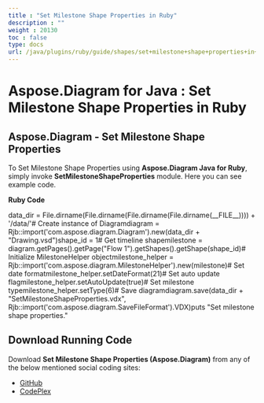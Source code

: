 ```yaml
---
title : "Set Milestone Shape Properties in Ruby" 
description : "" 
weight : 20130 
toc : false
type: docs
url: /java/plugins/ruby/guide/shapes/set+milestone+shape+properties+in+ruby/
---
```


# Aspose.Diagram for Java : Set Milestone Shape Properties in Ruby


## Aspose.Diagram - Set Milestone Shape Properties

To Set Milestone Shape Properties using **Aspose.Diagram Java for Ruby**, simply invoke **SetMilestoneShapeProperties** module. Here you can see example code.

**Ruby Code**

data\_dir = File.dirname(File.dirname(File.dirname(File.dirname(\_\_FILE\_\_)))) + '/data/'# Create instance of Diagramdiagram = Rjb::import('com.aspose.diagram.Diagram').new(data\_dir + "Drawing.vsd")shape\_id = 1# Get timeline shapemilestone = diagram.getPages().getPage("Flow 1").getShapes().getShape(shape\_id)# Initialize MilestoneHelper objectmilestone\_helper = Rjb::import('com.aspose.diagram.MilestoneHelper').new(milestone)# Set date formatmilestone\_helper.setDateFormat(21)# Set auto update flagmilestone\_helper.setAutoUpdate(true)# Set milestone typemilestone\_helper.setType(6)# Save diagramdiagram.save(data\_dir + "SetMilestoneShapeProperties.vdx", Rjb::import('com.aspose.diagram.SaveFileFormat').VDX)puts "Set milestone shape properties."

## Download Running Code

Download **Set Milestone Shape Properties (Aspose.Diagram)** from any of the below mentioned social coding sites:

*   [GitHub](https://github.com/asposediagram/Aspose.Diagram-for-Java/blob/master/Plugins/Aspose_Diagram_Java_for_Ruby/lib/asposediagramjava/Shapes/setmilestoneshapeproperties.rb)
*   [CodePlex](https://asposediagramjavaruby.codeplex.com/SourceControl/latest#lib/asposediagramjava/Shapes/setmilestoneshapeproperties.rb)

